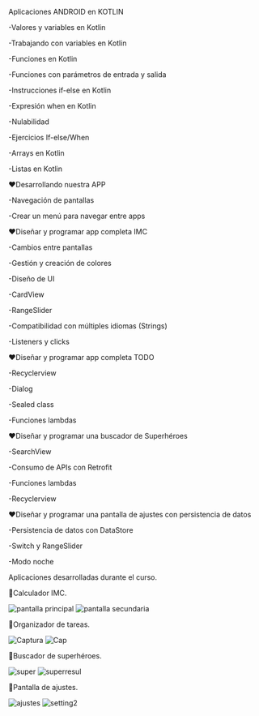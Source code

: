 Aplicaciones ANDROID en KOTLIN
  
-Valores y variables en Kotlin

-Trabajando con variables en Kotlin

-Funciones en Kotlin

-Funciones con parámetros de entrada y salida

-Instrucciones if-else en Kotlin

-Expresión when en Kotlin

-Nulabilidad

-Ejercicios If-else/When

-Arrays en Kotlin

-Listas en Kotlin

❤️Desarrollando nuestra APP

-Navegación de pantallas

-Crear un menú para navegar entre apps

❤️Diseñar y programar app completa IMC

-Cambios entre pantallas

-Gestión y creación de colores

-Diseño de UI

-CardView

-RangeSlider

-Compatibilidad con múltiples idiomas (Strings)

-Listeners y clicks

❤️Diseñar y programar app completa TODO

-Recyclerview

-Dialog

-Sealed class

-Funciones lambdas

❤️Diseñar y programar una buscador de Superhéroes

-SearchView

-Consumo de APIs con Retrofit

-Funciones lambdas

-Recyclerview

❤️Diseñar y programar una pantalla de ajustes con persistencia de datos

-Persistencia de datos con DataStore

-Switch y RangeSlider

-Modo noche


Aplicaciones desarrolladas durante el curso.

📲Calculador IMC.

![pantalla principal](https://github.com/Strizik/ProyectApp/assets/128645852/b1eac7bb-2749-4b5a-ba21-b34c7dbd9eee) ![pantalla secundaria](https://github.com/Strizik/ProyectApp/assets/128645852/ff398eb0-8a6f-4c7b-876d-e1009ad15cbc)




	
📲Organizador de tareas.

![Captura](https://github.com/Strizik/ProyectApp/assets/128645852/f2461152-f3e8-438b-b9e0-5862317d0778) ![Cap](https://github.com/Strizik/ProyectApp/assets/128645852/134dfff4-faab-4cd6-b3ba-68ffa75d59f1)



	
📲Buscador de superhéroes.

![super](https://github.com/Strizik/ProyectApp/assets/128645852/d12ed25e-cd4f-45e3-9ec6-07df7f9ff940) ![superresul](https://github.com/Strizik/ProyectApp/assets/128645852/8a61caf8-8f5e-4b3e-8606-c55a89c9bf2e)



	
📲Pantalla de ajustes.

![ajustes](https://github.com/Strizik/ProyectApp/assets/128645852/f976f98e-d995-4966-8327-6daac42b8174) ![setting2](https://github.com/Strizik/ProyectApp/assets/128645852/93cb5d60-6009-4768-9f9f-b4a3e6226e63)



	
